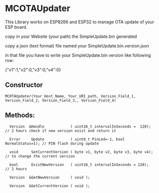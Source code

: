 # MCOTAUpdater
This Library works on ESP8266 and ESP32 to manage OTA update of your ESP board.

copy in your Website (your path) the SimpleUpdate.bin generated

copy a json (text format) file named your SimpleUpdate.bin.version.json

in that file you have to write your SimpleUpdate.bin version like following row:

{"v1":1,"v2":0,"v3":0,"v4":0}

## Constructor
  `MCOTAUpdater(Your_Host_Name, Your_URI_path, Version_Field_1, Version_Field_2, Version_Field_3,, Version_Field_4)`

## Methods:
```
  Version  &Handle            ( uint16_t intervalInSeconds =  120);      // 2 hours check if new version exist and return it
  
  Error     Update            ( uint8_t PinLed=-1, bool NormalStatus=1); // PIN flash during update
  
  void      SetCurrentVersion ( byte v1, byte v2, byte v3, byte v4);     // to change the current version
  
  bool      ExistNewVersion   ( uint16_t intervalInSeconds = 120);       // 2 hours
  
  Version  &GetNewVersion     ( void );
  
  Version  &GetCurrentVersion ( void );
```
  
  
